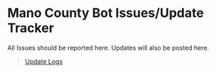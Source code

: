 # Mano County Bot Issues/Update Tracker

All Issues should be reported here. Updates will also be posted here.

> [Update Logs](https://github.com/TheMysticc/ManoCountyBot/wiki)
